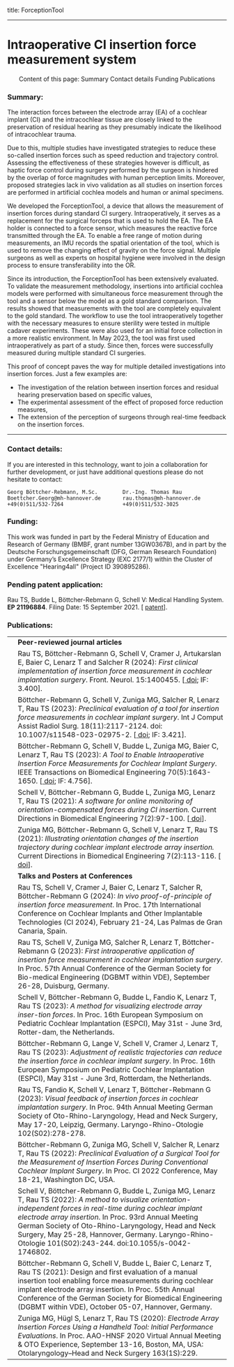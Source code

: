 title: ForceptionTool

- - -

# Intraoperative CI insertion force measurement system

<center>
Content of this page: <span class="glyphicon glyphicon-chevron-down" aria-hidden="true"></span> Summary <span class="glyphicon glyphicon-chevron-down" aria-hidden="true"></span> Contact details <span class="glyphicon glyphicon-chevron-down" aria-hidden="true"></span> Funding <span class="glyphicon glyphicon-chevron-down" aria-hidden="true"></span> Publications
</center>

### Summary:

The interaction forces between the electrode array (EA) of a cochlear implant (CI) and the intracochlear tissue are closely linked to the preservation of residual hearing as they presumably indicate the likelihood of intracochlear trauma. 

Due to this, multiple studies have investigated strategies to reduce these so-called insertion forces such as speed reduction and trajectory control. Assessing the effectiveness of these strategies however is difficult, as haptic force control during surgery performed by the surgeon is hindered by the overlap of force magnitudes with human perception limits. Moreover, proposed strategies lack in vivo validation as all studies on insertion forces are performed in artificial cochlea models and human or animal specimens.

We developed the ForceptionTool, a device that allows the measurement of insertion forces during standard CI surgery. Intraoperatively, it serves as a replacement for the surgical forceps that is used to hold the EA. The EA holder is connected to a force sensor, which measures the reactive force transmitted through the EA. To enable a free range of motion during measurements, an IMU records the spatial orientation of the tool, which is used to remove the changing effect of gravity on the force signal. Multiple surgeons as well as experts on hospital hygiene were involved in the design process to ensure transferability into the OR.

Since its introduction, the ForceptionTool has been extensively evaluated. To validate the measurement methodology, insertions into artificial cochlea models were performed with simultaneous force measurement through the tool and a sensor below the model as a gold standard comparison. The results showed that measurements with the tool are completely equivalent to the gold standard. The workflow to use the tool intraoperatively together with the necessary measures to ensure sterility were tested in multiple cadaver experiments. These were also used for an initial force collection in a more realistic environment. In May 2023, the tool was first used intraoperatively as part of a study. Since then, forces were successfully measured during multiple standard CI surgeries.

This proof of concept paves the way for multiple detailed investigations into insertion forces. Just a few examples are:

   * The investigation of the relation between insertion forces and residual hearing preservation based on specific values,
   * The experimental assessment of the effect of proposed force reduction measures, 
   * The extension of the perception of surgeons through real-time feedback on the insertion forces.
    
- - -
### Contact details:
If you are interested in this technology, want to join a collaboration for further development, or just have additional questions please do not hesitate to contact:

    Georg Böttcher-Rebmann, M.Sc.        Dr.-Ing. Thomas Rau
    Boettcher.Georg@mh-hannover.de       rau.thomas@mh-hannover.de
    +49(0)511/532-7264                   +49(0)511/532-3025

### Funding:
This work was funded in part by the Federal Ministry of Education and Research of Germany (BMBF, grant number 13GW0367B), and in part by the Deutsche Forschungsgemeinschaft (DFG, German Research Foundation) under Germany’s Excellence Strategy (EXC 2177/1) within the Cluster of Excellence "Hearing4all" (Project ID 390895286). 

### Pending patent application:
Rau TS, Budde L, Böttcher-Rebmann G, Schell V: Medical Handling System. **EP 21196884**. Filing Date: 15 September 2021. \[[<span class="glyphicon glyphicon-file" aria-hidden="true"></span>](https://patentimages.storage.googleapis.com/fb/e7/b2/373ab420422081/WO2023041581A1.pdf) [<span class="glyphicon glyphicon-link" aria-hidden="true"></span> patent](https://patents.google.com/patent/WO2023041581A1/en)\].

### Publications:
|                                                              |                                                              |
| ------------------------------------------------------------ | ------------------------------------------------------------ |
|  | **Peer-reviewed journal articles** |
| [<span class="glyphicon glyphicon-file" aria-hidden="true"></span>](https://www.frontiersin.org/journals/neurology/articles/10.3389/fneur.2024.1400455/pdf?isPublishedV2=false) | Rau TS, Böttcher-Rebmann G, Schell V, Cramer J, Artukarslan E, Baier C, Lenarz T and Salcher R (2024): _First clinical implementation of insertion force measurement in cochlear implantation surgery_. Front. Neurol. 15:1400455. \[[<span class="glyphicon glyphicon-link" aria-hidden="true"></span> doi](https://www.frontiersin.org/journals/neurology/articles/10.3389/fneur.2024.1400455/full); IF: 3.400\]. |
| [<span class="glyphicon glyphicon-file" aria-hidden="true"></span>](https://link.springer.com/content/pdf/10.1007/s11548-023-02975-2.pdf) | Böttcher-Rebmann G, Schell V, Zuniga MG, Salcher R, Lenarz T, Rau TS (2023): _Preclinical evaluation of a tool for insertion force measurements in cochlear implant surgery_. Int J Comput Assist Radiol Surg. 18(11):2117-2124. doi: 10.1007/s11548-023-02975-2. \[[<span class="glyphicon glyphicon-link" aria-hidden="true"></span> doi](https://link.springer.com/article/10.1007/s11548-023-02975-2); IF: 3.421\]. |
| [<span class="glyphicon glyphicon-file" aria-hidden="true"></span>](https://ieeexplore.ieee.org/stamp/stamp.jsp?tp=&arnumber=9963684)  | Böttcher-Rebmann G, Schell V, Budde L, Zuniga MG, Baier C, Lenarz T, Rau TS (2023): _A Tool to Enable Intraoperative Insertion Force Measurements for Cochlear Implant Surgery_. IEEE Transactions on Biomedical Engineering 70(5):1643-1650. \[[<span class="glyphicon glyphicon-link" aria-hidden="true"></span> doi](https://ieeexplore.ieee.org/document/9963684); IF: 4.756\]. |
| [<span class="glyphicon glyphicon-file" aria-hidden="true"></span>](https://www.degruyter.com/document/doi/10.1515/cdbme-2021-2025/pdf?licenseType=open-access) | Schell V, Böttcher-Rebmann G, Budde L, Zuniga MG, Lenarz T, Rau TS (2021): _A software for online monitoring of orientation-compensated forces during CI insertion._ Current Directions in Biomedical Engineering 7(2):97-100. \[[<span class="glyphicon glyphicon-link" aria-hidden="true"></span> doi](https://www.degruyter.com/document/doi/10.1515/cdbme-2021-2025)\]. |
| [<span class="glyphicon glyphicon-file" aria-hidden="true"></span>](https://www.degruyter.com/document/doi/10.1515/cdbme-2021-2029/pdf?licenseType=open-access) | Zuniga MG, Böttcher-Rebmann G, Schell V, Lenarz T, Rau TS (2021): _Illustrating orientation changes of the insertion trajectory during cochlear implant electrode array insertion._ Current Directions in Biomedical Engineering 7(2):113-116. \[[<span class="glyphicon glyphicon-link" aria-hidden="true"></span> doi](https://www.degruyter.com/document/doi/10.1515/cdbme-2021-2029)\]. |
| | **Talks and Posters at Conferences** |
| | Rau TS, Schell V, Cramer J, Baier C, Lenarz T, Salcher R, Böttcher-Rebmann G (2024): _In vivo proof-of-principle of insertion force measurement_. In Proc. 17th International Conference on Cochlear Implants and Other Implantable Technologies (CI 2024), February 21-24, Las Palmas de Gran Canaria, Spain. |
| | Rau TS, Schell V, Zuniga MG, Salcher R, Lenarz T, Böttcher-Rebmann G (2023): _First intraoperative application of insertion force measurement in cochlear implantation surgery_. In Proc. 57th Annual Conference of the German Society for Bio-medical Engineering (DGBMT within VDE), September 26-28, Duisburg, Germany. |
| | Schell V, Böttcher-Rebmann G, Budde L, Fandio K, Lenarz T, Rau TS (2023): _A method for visualizing electrode array inser-tion forces_. In Proc. 16th European Symposium on Pediatric Cochlear Implantation (ESPCI), May 31st - June 3rd, Rotter-dam, the Netherlands. |
| | Böttcher-Rebmann G, Lange V, Schell V, Cramer J, Lenarz T, Rau TS (2023): _Adjustment of realistic trajectories can reduce the insertion force in cochlear implant surgery_. In Proc. 16th European Symposium on Pediatric Cochlear Implantation (ESPCI), May 31st - June 3rd, Rotterdam, the Netherlands. |
| | Rau TS, Fandio K, Schell V, Lenarz T, Böttcher-Rebmann G (2023): _Visual feedback of insertion forces in cochlear implantation surgery_. In Proc. 94th Annual Meeting German Society of Oto-Rhino-Laryngology, Head and Neck Surgery, May 17-20, Leipzig, Germany. Laryngo-Rhino-Otologie 102(S02):278-278. |
| | Böttcher-Rebmann G, Zuniga MG, Schell V, Salcher R, Lenarz T, Rau TS (2022): _Preclinical Evaluation of a Surgical Tool for the Measurement of Insertion Forces During Conventional Cochlear Implant Surgery_. In Proc. CI 2022 Conference, May 18-21, Washington DC, USA. |
| | Schell V, Böttcher-Rebmann G, Budde L, Zuniga MG, Lenarz T, Rau TS (2022): _A method to visualize orientation-independent forces in real-time during cochlear implant electrode array insertion_. In Proc. 93rd Annual Meeting German Society of Oto-Rhino-Laryngology, Head and Neck Surgery, May 25-28, Hannover, Germany. Laryngo-Rhino-Otologie 101(S02):243-244. doi:10.1055/s-0042-1746802. |
| | Böttcher-Rebmann G, Schell V, Budde L, Baier C, Lenarz T, Rau TS (2021): Design and first evaluation of a manual insertion tool enabling force measurements during cochlear implant electrode array insertion. In Proc. 55th Annual Conference of the German Society for Biomedical Engineering (DGBMT within VDE), October 05-07, Hannover, Germany. |
| | Zuniga MG, Hügl S, Lenarz T, Rau TS (2020): _Electrode Array Insertion Forces Using a Handheld Tool: Initial Performance Evaluations_. In Proc. AAO-HNSF 2020 Virtual Annual Meeting & OTO Experience, September 13-16, Boston, MA, USA: Otolaryngology–Head and Neck Surgery 163(1S):229. |

